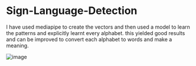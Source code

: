 # Sign-Language-Detection

I have used mediapipe to create the vectors and then used a model to learn the patterns and explicitly learnt every alphabet. this yielded good results and can be improved to convert each alphabet to words and make a meaning.

![image](https://github.com/user-attachments/assets/2cc826f4-7e79-40d4-b601-dc5b7e4513ab)
